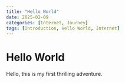 ```yaml
---
title: "Hello World"
date: 2025-02-09
categories: [Internet, Journey]
tags: [Introduction, Hello World, Internet]
---
```


# Hello World

Hello, this is my first thrilling adventure.